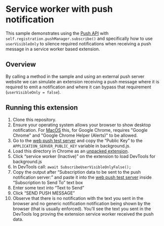 # Service worker with push notification

This sample demonstrates using the [Push API](https://developer.mozilla.org/en-US/docs/Web/API/Push_API) with `self.registration.pushManager.subscribe()` and specifically how to use `userVisibleOnly` to silence required notifications when receiving a push message in a service worker based extension.

## Overview

By calling a method in the sample and using an external push server website we can simulate an extension receiving a push message where it is required to emit a notification and where it can bypass that requirement (`userVisibleOnly = false`).

## Running this extension

1. Clone this repository.
1. Ensure your operating system allows your browser to show desktop notification. For [MacOS](https://support.apple.com/guide/mac-help/change-notifications-settings-mh40583/mac) this, for Google Chrome, requires "Google Chrome" and "Google Chrome Helper (Alerts)" to be allowed.
1. Go to the [web push test server](https://web-push-codelab.glitch.me/) and copy the “Public Key” to the `APPLICATION_SERVER_PUBLIC_KEY` variable in background.js.
1. Load this directory in Chrome as an [unpacked extension](https://developer.chrome.com/docs/extensions/mv3/getstarted/development-basics/#load-unpacked).
1. Click “service worker (Inactive)” on the extension to load DevTools for background.js
1. In DevTools call: `await SubscribeUserVisibleOnlyFalse();`
1. Copy the output after “Subscription data to be sent to the push notification server:” and paste it into the [web push test server](https://web-push-codelab.glitch.me/) inside “Subscription to Send To” text box
1. Enter some text into “Text to Send”
1. Click “SEND PUSH MESSAGE”
1. Observe that there is no notification with the text you sent in the browser and no generic notification notification being shown by the browser (that is usually enforced). You’ll see the text you sent in the DevTools log proving the extension service worker received the push data.
